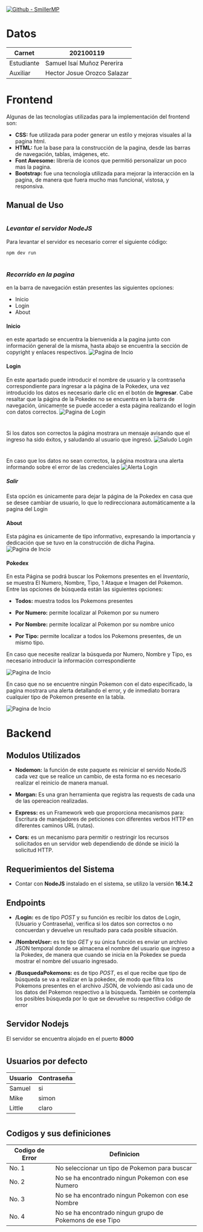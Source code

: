 
[![Github - SmillerMP](https://img.shields.io/badge/Github-SmillerMP-2ea44f)](https://)

# Datos

| Carnet | 202100119|
| ------ | ------ |
| Estudiante |Samuel Isaí Muñoz Pererira|
| Auxiliar | Hector Josue Orozco Salazar|

# Frontend
Algunas de las tecnologías utilizadas para la implementación del frontend son:

- **CSS:** fue utilizada para poder generar un estilo y mejoras visuales al la pagina html.
- **HTML:** fue la base para la construcción de la pagina, desde las barras de navegación, tablas, imágenes, etc.
- **Font Awesome:** librería de iconos que permitió personalizar un poco mas la pagina.
- **Bootstrap:** fue una tecnología utilizada para mejorar la interacción en la pagina, de manera que fuera mucho mas funcional, vistosa, y responsiva.

## Manual de Uso
#

### *Levantar el servidor NodeJS*
Para levantar el servidor es necesario correr el siguiente código:
```sh
npm dev run
```

#
#

### *Recorrido en la pagina*
en la barra de navegación están presentes las siguientes opciones:
- Inicio
- Login
- About

#### **Inicio**
en este apartado se encuentra la bienvenida a la pagina junto con información general de la misma, hasta abajo se encuentra la sección de copyright y enlaces respectivos.
![Pagina de Incio](/Capturas/PagInicio.png)

#### **Login**
En este apartado puede introducir el nombre de usuario y la contraseña correspondiente para ingresar a la página de la Pokedex, una vez introducido los datos es necesario darle clic en el botón de **Ingresar**. Cabe resaltar que la página de la Pokedex no se encuentra en la barra de navegación, únicamente se puede acceder a esta página realizando el login con datos correctos.
![Pagina de Login](/Capturas/PagLogin.png)

#
Si los datos son correctos la página mostrara un mensaje avisando que el ingreso ha sido éxitos, y saludando al usuario que ingresó.
![Saludo Login](/Capturas/LoginCorrecto.png)

#
En caso que los datos no sean correctos, la página mostrara una alerta informando sobre el error de las credenciales
![Alerta Login](/Capturas/LoginIncorrecto.png)

##### **Salir**
Esta opción es únicamente para dejar la página de la Pokedex en casa que se desee cambiar de usuario, lo que lo redireccionara automáticamente a la pagina del Login

#### **About**
Esta página es únicamente de tipo informativo, expresando la importancia y dedicación que se tuvo en la construcción de dicha Pagina.
![Pagina de Incio](/Capturas/About.png)

#### **Pokedex**
En esta Página se podrá buscar los Pokemons presentes en el *Inventario*, se muestra El Numero, Nombre, Tipo, 1 Ataque e Imagen del Pokemon. Entre las opciones de búsqueda están las siguientes opciones:

- **Todos:** muestra todos los Pokemons presentes

- **Por Numero:** permite localizar al Pokemon por su numero

- **Por Nombre:** permite localizar al Pokemon por su nombre unico

- **Por Tipo:** permite localizar a todos los Pokemons presentes, de un mismo tipo.

En caso que necesite realizar la búsqueda por Numero, Nombre y Tipo, es necesario introducir la información correspondiente

![Pagina de Incio](/Capturas/PokedexTodos.png)

En caso que no se encuentre ningún Pokemon con el dato especificado, la pagina mostrara una alerta detallando el error, y de inmediato borrara cualquier tipo de Pokemon presente en la tabla. 

![Pagina de Incio](/Capturas/PokedexError.png)

#
#

# Backend

## Modulos Utilizados
- **Nodemon:** la función de este paquete es reiniciar el servido NodeJS cada vez que se realice un cambio, de esta forma no es necesario realizar el reinicio de manera manual.

- **Morgan:**  Es una gran herramienta que registra las requests de cada una de las opereacion realizadas.

- **Express:** es un Framework web que proporciona mecanismos para: Escritura de manejadores de peticiones con diferentes verbos HTTP en diferentes caminos URL (rutas).

- **Cors:** es un mecanismo para permitir o restringir los recursos solicitados en un servidor web dependiendo de dónde se inició la solicitud HTTP. 

## Requerimientos del Sistema
- Contar con **NodeJS** instalado en el sistema, se utilizo la versión **16.14.2**

## Endpoints
- **/Login:** es de tipo *POST* y su función es recibir los datos de Login, (Usuario y Contraseña), verifica si los datos son correctos o no concuerdan y devuelve un resultado para cada posible situación.

- **/NombreUser:** es te tipo *GET* y su única función es enviar un archivo JSON temporal donde se almacena el nombre del usuario que ingreso a la Pokedex, de manera que cuando se inicia en la Pokedex se pueda mostrar el nombre del usuario ingresado.

- **/BusquedaPokemons:** es de tipo *POST*, es el que recibe que tipo de búsqueda se va a realizar en la pokedex, de modo que filtra los Pokemons presentes en el archivo JSON, de volviendo asi cada uno de los datos del Pokemon respectivo a la búsqueda. También se contempla los posibles búsqueda por lo que se devuelve su respectivo código de error

## Servidor Nodejs
El servidor se encuentra alojado en el puerto **8000**

#

## Usuarios por defecto

| Usuario | Contraseña|
| ------ | ------ |
| Samuel | si |
| Mike | simon |
| Little | claro |

#

## Codigos y sus definiciones

| Codigo de Error | Definicion|
| ------ | ------ |
| No. 1 | No seleccionar un tipo de Pokemon para buscar |
| No. 2 | No se ha encontrado ningun Pokemon con ese Numero |
| No. 3 | No se ha encontrado ningun Pokemon con ese Nombre |
| No. 4 | No se ha encontrado ningun grupo de Pokemons de ese Tipo |
